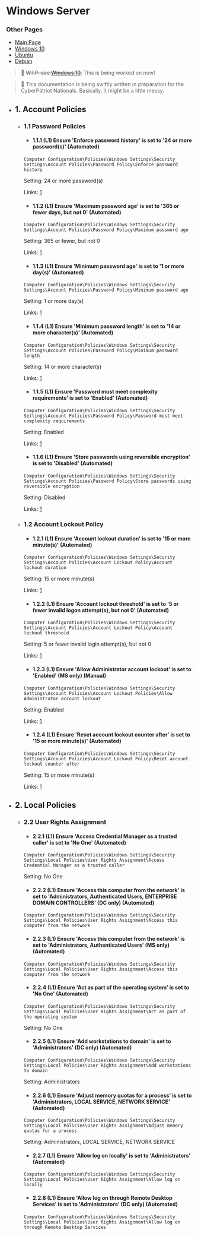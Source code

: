 # Windows Server

### Other Pages
- [Main Page](README.md)
- [Windows 10](Windows_10.md)
- [Ubuntu](Ubuntu.md)
- [Debian](Debian.md)

> :hammer: ~~W.I.P. see [Windows 10](Windows_10.md).~~ This is being worked on now!

>:page_with_curl: This documentation is being swiftly written in preparation for the CyberPatriot Nationals. Basically, it might be a little messy.

- ## 1. Account Policies
    - ### 1.1 Password Policies
        - #### 1.1.1 (L1) Ensure 'Enforce password history' is set to '24 or more password(s)' (Automated)
        ```
        Computer Configuration\Policies\Windows Settings\Security Settings\Account Policies\Password Policy\Enforce password history
        ```
        Setting: 24 or more password(s)
    
        Links: [1](https://www.cisecurity.org/insights/white-papers/cis-password-policy-guide)

        - #### 1.1.2 (L1) Ensure 'Maximum password age' is set to '365 or fewer days, but not 0' (Automated)
        ```
        Computer Configuration\Policies\Windows Settings\Security Settings\Account Policies\Password Policy\Maximum password age
        ```
        Setting: 365 or fewer, but not 0

        Links: [1](https://www.cisecurity.org/insights/white-papers/cis-password-policy-guide)

        - #### 1.1.3 (L1) Ensure 'Minimum password age' is set to '1 or more day(s)' (Automated)
        ```
        Computer Configuration\Policies\Windows Settings\Security Settings\Account Policies\Password Policy\Minimum password age
        ```
        Setting: 1 or more day(s)

        Links: [1](https://www.cisecurity.org/insights/white-papers/cis-password-policy-guide)

        - #### 1.1.4 (L1) Ensure 'Minimum password length' is set to '14 or more character(s)' (Automated)
        ```
        Computer Configuration\Policies\Windows Settings\Security Settings\Account Policies\Password Policy\Minimum password length
        ```
        Setting: 14 or more character(s)

        Links: [1](https://www.cisecurity.org/insights/white-paperscis-password-policy-guide)

        - #### 1.1.5 (L1) Ensure 'Password must meet complexity requirements' is set to 'Enabled' (Automated)
        ```
        Computer Configuration\Policies\Windows Settings\Security Settings\Account Policies\Password Policy\Password must meet complexity requirements
        ```
        Setting: Enabled

        Links: [1](https://www.cisecurity.org/insights/white-papers/cis-password-policy-guide)

        - #### 1.1.6 (L1) Ensure 'Store passwords using reversible encryption' is set to 'Disabled' (Automated)
        ```
        Computer Configuration\Policies\Windows Settings\Security Settings\Account Policies\Password Policy\Store passwords using reversible encryption
        ```

        Setting: Disabled

        Links: [1](https://www.cisecurity.org/insights/white-papers/cis-password-policy-guide)

    - ### 1.2 Account Lockout Policy
        - #### 1.2.1 (L1) Ensure 'Account lockout duration' is set to '15 or more minute(s)' (Automated)
        ```
        Computer Configuration\Policies\Windows Settings\Security Settings\Account Policies\Account Lockout Policy\Account lockout duration
        ```

        Setting: 15 or more minute(s)

        Links: [1](https://www.cisecurity.org/insights/white-papers/cis-password-policy-guide)

        - #### 1.2.2 (L1) Ensure 'Account lockout threshold' is set to '5 or fewer invalid logon attempt(s), but not 0' (Automated)
        ```
        Computer Configuration\Policies\Windows Settings\Security Settings\Account Policies\Account Lockout Policy\Account lockout threshold
        ```

        Setting: 5 or fewer invalid login attempt(s), but not 0

        Links: [1](https://www.cisecurity.org/insights/white-papers/cis-password-policy-guide)

        - #### 1.2.3 (L1) Ensure 'Allow Administrator account lockout' is set to 'Enabled' (MS only) (Manual)
        ```
        Computer Configuration\Policies\Windows Settings\Security Settings\Account Policies\Account Lockout Policies\Allow Administrator account lockout
        ```

        Setting: Enabled

        Links: [1](https://support.microsoft.com/en-us/topic/kb5020282-account-lockout-available-for-built-in-local-administrators-bce45c4d-f28d-43ad-b6fe-70156cb2dc00)

        - #### 1.2.4 (L1) Ensure 'Reset account lockout counter after' is set to '15 or more minute(s)' (Automated)
        ```
        Computer Configuration\Policies\Windows Settings\Security Settings\Account Policies\Account Lockout Policy\Reset account lockout counter after
        ```

        Setting: 15 or more minute(s)

        Links: [1](https://www.cisecurity.org/insights/white-papers/cis-password-policy-guide)

- ## 2. Local Policies
    - ### 2.2 User Rights Assignment
        - #### 2.2.1 (L1) Ensure 'Access Credential Manager as a trusted caller' is set to 'No One' (Automated)
        ```
        Computer Configuration\Policies\Windows Settings\Security Settings\Local Policies\User Rights Assignment\Access Credential Manager as a trusted caller
        ```

        Setting: No One

        - #### 2.2.2 (L1) Ensure 'Access this computer from the network' is set to 'Administrators, Authenticated Users, ENTERPRISE DOMAIN CONTROLLERS' (DC only) (Automated)
        ```
        Computer Configuration\Policies\Windows Settings\Security Settings\Local Policies\User Rights Assignment\Access this computer from the network
        ```

        - #### 2.2.3 (L1) Ensure 'Access this computer from the network' is set to 'Administrators, Authenticated Users' (MS only) (Automated)
        ```
        Computer Configuration\Policies\Windows Settings\Security Settings\Local Policies\User Rights Assignment\Access this computer from the network
        ```

        - #### 2.2.4 (L1) Ensure 'Act as part of the operating system' is set to 'No One' (Automated)
        ```
        Computer Configuration\Policies\Windows Settings\Security Settings\Local Policies\User Rights Assignment\Act as part of the operating system
        ```

        Setting: No One

        - #### 2.2.5 (L1) Ensure 'Add workstations to domain' is set to 'Administrators' (DC only) (Automated)
        ```
        Computer Configuration\Policies\Windows Settings\Security Settings\Local Policies\User Rights Assignment\Add workstations to domain
        ```

        Setting: Administrators

        - #### 2.2.6 (L1) Ensure 'Adjust memory quotas for a process' is set to 'Administrators, LOCAL SERVICE, NETWORK SERVICE' (Automated)
        ```
        Computer Configuration\Policies\Windows Settings\Security Settings\Local Policies\User Rights Assignment\Adjust memory quotas for a process
        ```

        Setting: Administrators, LOCAL SERVICE, NETWORK SERVICE

        - #### 2.2.7 (L1) Ensure 'Allow log on locally' is set to 'Administrators' (Automated)
        ```
        Computer Configuration\Policies\Windows Settings\Security Settings\Local Policies\User Rights Assignment\Allow log on locally
        ```

        - #### 2.2.8 (L1) Ensure 'Allow log on through Remote Desktop Services' is set to 'Administrators' (DC only) (Automated)
        ```
        Computer Configuration\Policies\Windows Settings\Security Settings\Local Policies\User Rights Assignment\Allow log on through Remote Desktop Services
        ```







    


        
        